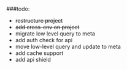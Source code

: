 ###todo:

- ~~restructure project~~
- ~~add cross-env on project~~
- migrate low level query to meta
- add auth check for api
- move low-level query and update to meta
- add cache support
- add api shield